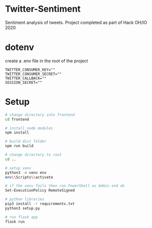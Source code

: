 # Twitter-Sentiment
Sentiment analysis of tweets. Project completed as part of Hack OH/IO 2020

# dotenv

create a .env file in the root of the project
```
TWITTER_CONSUMER_KEY=""
TWITTER_CONSUMER_SECRET=""
TWITTER_CALLBACK=""
SESSION_SECRET=""

```

# Setup
``` bash
# change directory into frontend
cd frontend

# install node modules
npm install

# build dist folder
npm run build

# change directory to root
cd ..

# setup venv
python3 -m venv env
env\\Scripts\\activate

# if the venv fails then run PowerShell as Admin and do
Set-ExecutionPolicy RemoteSigned

# python libraries
pip3 install -r requirements.txt
python3 setup.py

# run flask app
flask run
```
